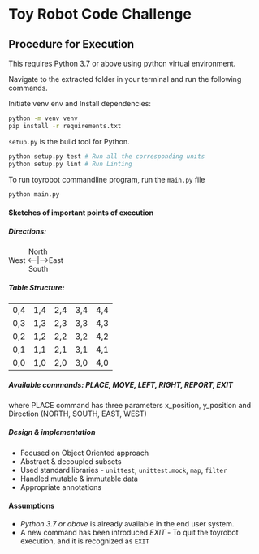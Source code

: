 # Toy Robot Code Challenge

## Procedure for Execution

This requires Python 3.7 or above using python virtual environment.

Navigate to the extracted folder in your terminal and run the following commands.

Initiate venv env and Install dependencies:
```bash
python -m venv venv
pip install -r requirements.txt
```

`setup.py` is the build tool for Python.

```bash
python setup.py test # Run all the corresponding units
python setup.py lint # Run Linting
```

To run toyrobot commandline program, run the `main.py` file
```bash
python main.py
```

#### Sketches of important points of execution

##### Directions:

&nbsp; &nbsp; &nbsp; &nbsp; &nbsp; North\
West <--|-->East\
&nbsp; &nbsp; &nbsp; &nbsp; &nbsp; South

##### Table Structure:
<table>
  <tr>
    <td>0,4</td>
    <td>1,4</td>
    <td>2,4</td>
    <td>3,4</td>
    <td>4,4</td>
  </tr>
  <tr>
    <td>0,3</td>
    <td>1,3</td>
    <td>2,3</td>
    <td>3,3</td>
    <td>4,3</td>
  </tr>
  <tr>
    <td>0,2</td>
    <td>1,2</td>
    <td>2,2</td>
    <td>3,2</td>
    <td>4,2</td>
  </tr>
   <tr>
    <td>0,1</td>
    <td>1,1</td>
    <td>2,1</td>
    <td>3,1</td>
    <td>4,1</td>
  </tr>
   <tr>
    <td>0,0</td>
    <td>1,0</td>
    <td>2,0</td>
    <td>3,0</td>
    <td>4,0</td>
  </tr>
</table>

##### Available commands: PLACE, MOVE, LEFT, RIGHT, REPORT, EXIT
where PLACE command has three parameters x_position, y_position and Direction (NORTH, SOUTH, EAST, WEST)

##### Design & implementation
- Focused on Object Oriented approach
- Abstract & decoupled subsets
- Used standard libraries - `unittest`, `unittest.mock`, `map`, `filter`
- Handled mutable & immutable data
- Appropriate annotations

#### Assumptions
- *Python 3.7 or above* is already available in the end user system.
- A new command has been introduced *EXIT* - To quit the toyrobot execution, and it is recognized as `EXIT`